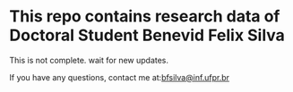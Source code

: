 # This repo contains research data of Doctoral Student Benevid Felix Silva

This is not complete. wait for new updates. 

If you have any questions, contact me at:bfsilva@inf.ufpr.br
